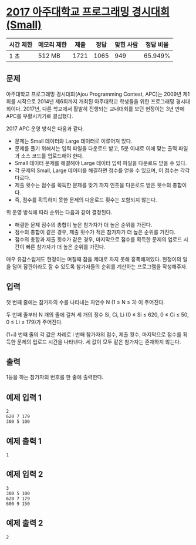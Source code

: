 # [2017 아주대학교 프로그래밍 경시대회 (Small)](https://www.acmicpc.net/problem/14592)

| 시간 제한 | 메모리 제한 | 제출 | 정답 | 맞힌 사람 | 정답 비율 |
| --- | --- | --- | --- | --- | --- |
| 1 초 | 512 MB | 1721 | 1065 | 949 | 65.949% |

## 문제

아주대학교 프로그래밍 경시대회(Ajou Programming Contest, APC)는 2009년 제1회를 시작으로 2014년 제6회까지 개최된 아주대학교 학생들을 위한 프로그래밍 경시대회이다. 2017년, 다른 학교에서 활발히 진행되는 교내대회를 보던 현정이는 3년 만에 APC를 부활시키기로 결심했다.

2017 APC 운영 방식은 다음과 같다.

- 문제는 Small 데이터와 Large 데이터로 이루어져 있다.
- 문제를 풀기 위해서는 입력 파일을 다운로드 받고, 5분 이내로 이에 맞는 출력 파일과 소스 코드를 업로드해야 한다.
- Small 데이터 문제를 해결해야 Large 데이터 입력 파일을 다운로드 받을 수 있다.
- 각 문제의 Small, Large 데이터를 해결하면 점수를 얻을 수 있으며, 이 점수는 각각 다르다.
- 제출 횟수는 점수를 획득한 문제를 맞기 까지 인풋을 다운로드 받은 횟수의 총합이다.
- 즉, 점수를 획득하지 못한 문제의 다운로드 횟수는 포함되지 않는다.

위 운영 방식에 따라 순위는 다음과 같이 결정된다.

- 해결한 문제 점수의 총합이 높은 참가자가 더 높은 순위를 가진다.
- 점수의 총합이 같은 경우, 제출 횟수가 적은 참가자가 더 높은 순위를 가진다.
- 점수의 총합과 제출 횟수가 같은 경우, 마지막으로 점수를 획득한 문제의 업로드 시간이 빠른 참가자가 더 높은 순위를 가진다.

매우 유감스럽게도 현정이는 며칠째 잠을 제대로 자지 못해 흉폭해져있다. 현정이의 일을 덜어 잠깐이라도 잘 수 있도록 참가자들의 순위를 계산하는 프로그램을 작성해주자.

## 입력

첫 번째 줄에는 참가자의 수를 나타내는 자연수 N (1 ≤ N ≤ 3) 이 주어진다.

두 번째 줄부터 N 개의 줄에 걸쳐 세 개의 정수 Si, Ci, Li (0 ≤ Si ≤ 620, 0 ≤ Ci ≤ 50, 0 ≤ Li ≤ 179)가 주어진다.

(1+i) 번째 줄의 각 값은 차례로 i 번째 참가자의 점수, 제출 횟수, 마지막으로 점수를 획득한 문제의 업로드 시간을 나타낸다. 세 값이 모두 같은 참가자는 존재하지 않는다.

## 출력

1등을 하는 참가자의 번호를 한 줄에 출력한다.

## 예제 입력 1

```
2
620 7 179
300 5 100

```

## 예제 출력 1

```
1

```

## 예제 입력 2

```
3
300 5 100
620 7 179
600 9 150

```

## 예제 출력 2

```
2
```
